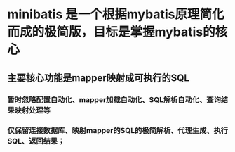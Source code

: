 # minibatis 是一个根据mybatis原理简化而成的极简版，目标是掌握mybatis的核心

## 主要核心功能是mapper映射成可执行的SQL

### 暂时忽略配置自动化、mapper加载自动化、SQL解析自动化、查询结果映射处理等

### 仅保留连接数据库、映射mapper的SQL的极简解析、代理生成、执行SQL、返回结果；
